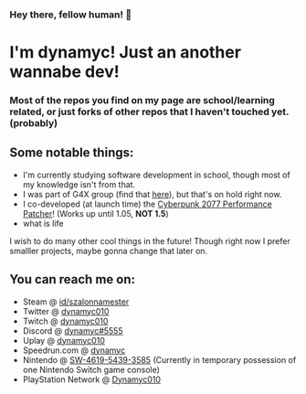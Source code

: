 ###
### Hey there, fellow human! 👋
# I'm dynamyc! Just an another wannabe dev!

### Most of the repos you find on my page are school/learning related, or just forks of other repos that I haven't touched yet. (probably)

## Some notable things:
- I'm currently studying software development in school, though most of my knowledge isn't from that.
- I was part of G4X group (find that [here](https://github.com/Team-G4/g4x)), but that's on hold right now.
- I co-developed (at launch time) the [Cyberpunk 2077 Performance Patcher](https://github.com/asoji/Cyberpunk2077-PerformancePatcher)! (Works up until 1.05, **NOT 1.5**)
- what is life

I wish to do many other cool things in the future! Though right now I prefer smalller projects, maybe gonna change that later on.

## You can reach me on:
- Steam @ [id/szalonnamester](https://steamcommunity.com/id/szalonnamester/)
- Twitter @ [dynamyc010](https://twitter.com/dynamyc010)
- Twitch @ [dynamyc010](https://twitch.tv/dynamyc010)
- Discord @ [dynamyc#5555](https://discord.com/users/140768241151770624) 
- Uplay @ [dynamyc010](https://club.ubisoft.com/en-US/profile/dynamyc010)
- Speedrun.<span></span>com @ [dynamyc](https://www.speedrun.com/user/dynamyc)
- Nintendo @ [SW-4619-5439-3585](https://accounts.nintendo.com/) (Currently in temporary possession of one Nintendo Switch game console)
- PlayStation Network @ [Dynamyc010](https://my.playstation.com/profile/Dynamyc010)

<!--
**dynamyc010/dynamyc010** is a ✨ _special_ ✨ repository because its `README.md` (this file) appears on your GitHub profile.

Here are some ideas to get you started:

- 🔭 I’m currently working on ...
- 🌱 I’m currently learning ...
- 👯 I’m looking to collaborate on ...
- 🤔 I’m looking for help with ...
- 💬 Ask me about ...
- 📫 How to reach me: ...
- 😄 Pronouns: ...
- ⚡ Fun fact: ...
-->
